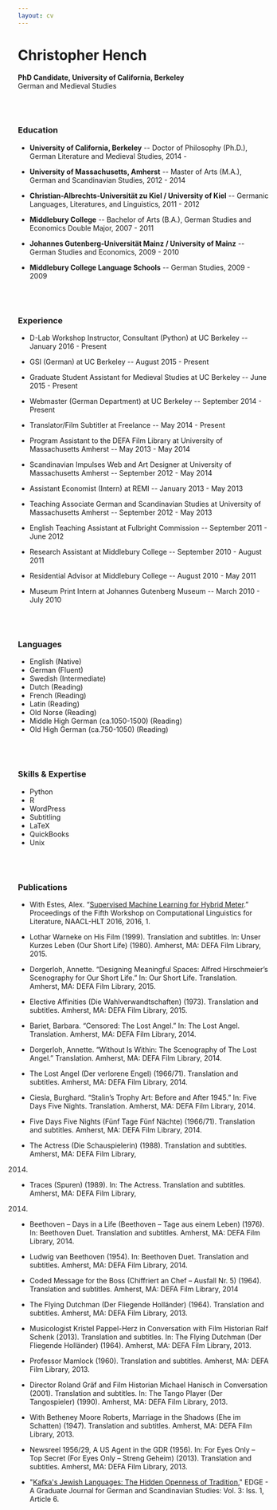 ```yaml
---
layout: cv
---
```


# Christopher Hench
**PhD Candidate, University of California, Berkeley** <br>
German and Medieval Studies


<br><br>
### Education

- **University of California, Berkeley** -- Doctor of Philosophy (Ph.D.), German Literature and Medieval Studies, 2014 -

- **University of Massachusetts, Amherst** -- Master of Arts (M.A.), German and Scandinavian Studies, 2012 - 2014

- **Christian-Albrechts-Universität zu Kiel / University of Kiel** -- Germanic Languages, Literatures, and Linguistics, 2011 - 2012

- **Middlebury College** -- Bachelor of Arts (B.A.), German Studies and Economics Double Major, 2007 - 2011

- **Johannes Gutenberg-Universität Mainz / University of Mainz** -- German Studies and Economics, 2009 - 2010

- **Middlebury College Language Schools** -- German Studies, 2009 - 2009


<br><br>
### Experience

- D-Lab Workshop Instructor, Consultant (Python) at UC Berkeley -- January 2016 - Present

- GSI (German) at UC Berkeley -- August 2015 - Present

- Graduate Student Assistant for Medieval Studies at UC Berkeley -- June 2015 - Present

- Webmaster (German Department) at UC Berkeley -- September 2014 - Present

- Translator/Film Subtitler at Freelance -- May 2014 - Present

- Program Assistant to the DEFA Film Library at University of Massachusetts
Amherst -- May 2013 - May 2014

- Scandinavian Impulses Web and Art Designer at University of Massachusetts
Amherst -- September 2012 - May 2014

- Assistant Economist (Intern) at REMI -- January 2013 - May 2013

- Teaching Associate German and Scandinavian Studies at University of
Massachusetts Amherst -- September 2012 - May 2013

- English Teaching Assistant at Fulbright Commission -- September 2011 - June 2012

- Research Assistant at Middlebury College -- September 2010 - August 2011

- Residential Advisor at Middlebury College -- August 2010 - May 2011

- Museum Print Intern at Johannes Gutenberg Museum -- March 2010 - July 2010



<br><br>
### Languages

- English (Native)
- German (Fluent)
- Swedish (Intermediate)
- Dutch (Reading)
- French (Reading)
- Latin (Reading)
- Old Norse (Reading)
- Middle High German (ca.1050-1500) (Reading)
- Old High German (ca.750-1050) (Reading)



<br><br>
### Skills & Expertise

- Python
- R
- WordPress
- Subtitling
- LaTeX
- QuickBooks
- Unix



<br><br>
### Publications

- With Estes, Alex. “[Supervised Machine Learning for Hybrid Meter](http://www.aclweb.org/anthology/W/W16/W16-0201.pdf).”
Proceedings of the Fifth Workshop on Computational Linguistics for Literature, NAACL-HLT 2016, 2016, 1.

- Lothar Warneke on His Film (1999). Translation and subtitles. In: Unser Kurzes Leben (Our Short Life)
(1980). Amherst, MA: DEFA Film Library, 2015.

- Dorgerloh, Annette. “Designing Meaningful Spaces: Alfred Hirschmeier’s Scenography for Our Short
Life.” In: Our Short Life. Translation. Amherst, MA: DEFA Film Library, 2015.

- Elective Affinities (Die Wahlverwandtschaften) (1973). Translation and subtitles. Amherst, MA: DEFA
Film Library, 2015.

- Bariet, Barbara. “Censored: The Lost Angel.” In: The Lost Angel. Translation. Amherst, MA: DEFA
Film Library, 2014.

- Dorgerloh, Annette. “Without Is Within: The Scenography of The Lost Angel.” Translation. Amherst,
MA: DEFA Film Library, 2014.

- The Lost Angel (Der verlorene Engel) (1966/71). Translation and subtitles. Amherst, MA: DEFA Film
Library, 2014.

- Ciesla, Burghard. “Stalin’s Trophy Art: Before and After 1945.” In: Five Days Five Nights. Translation.
Amherst, MA: DEFA Film Library, 2014.

- Five Days Five Nights (Fünf Tage Fünf Nächte) (1966/71). Translation and subtitles. Amherst, MA:
DEFA Film Library, 2014.

- The Actress (Die Schauspielerin) (1988). Translation and subtitles. Amherst, MA: DEFA Film Library,
2014.

- Traces (Spuren) (1989). In: The Actress. Translation and subtitles. Amherst, MA: DEFA Film Library,
2014.

- Beethoven – Days in a Life (Beethoven – Tage aus einem Leben) (1976). In: Beethoven Duet. Translation
and subtitles. Amherst, MA: DEFA Film Library, 2014.

- Ludwig van Beethoven (1954). In: Beethoven Duet. Translation and subtitles. Amherst, MA: DEFA Film
Library, 2014.

- Coded Message for the Boss (Chiffriert an Chef – Ausfall Nr. 5) (1964). Translation and subtitles.
Amherst, MA: DEFA Film Library, 2014

- The Flying Dutchman (Der Fliegende Holländer) (1964). Translation and subtitles. Amherst, MA: DEFA
Film Library, 2013.

- Musicologist Kristel Pappel-Herz in Conversation with Film Historian Ralf Schenk (2013). Translation
and subtitles. In: The Flying Dutchman (Der Fliegende Holländer) (1964). Amherst, MA: DEFA Film
Library, 2013.

- Professor Mamlock (1960). Translation and subtitles. Amherst, MA: DEFA Film Library, 2013.

- Director Roland Gräf and Film Historian Michael Hanisch in Conversation (2001). Translation and
subtitles. In: The Tango Player (Der Tangospieler) (1990). Amherst, MA: DEFA Film Library, 2013.

- With Betheney Moore Roberts, Marriage in the Shadows (Ehe im Schatten) (1947). Translation and
subtitles. Amherst, MA: DEFA Film Library, 2013.

- Newsreel 1956/29, A US Agent in the GDR (1956). In: For Eyes Only – Top Secret (For Eyes Only –
Streng Geheim) (2013). Translation and subtitles. Amherst, MA: DEFA Film Library, 2013.

- "[Kafka's Jewish Languages:  The Hidden Openness of Tradition](http://scholarworks.umass.edu/cgi/viewcontent.cgi?article=1051&context=edge)," EDGE - A Graduate Journal for German and Scandinavian Studies: Vol. 3: Iss. 1, Article 6.
